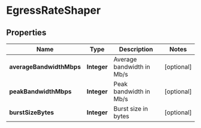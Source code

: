 # EgressRateShaper

## Properties
Name | Type | Description | Notes
------------ | ------------- | ------------- | -------------
**averageBandwidthMbps** | **Integer** | Average bandwidth in Mb/s |  [optional]
**peakBandwidthMbps** | **Integer** | Peak bandwidth in Mb/s |  [optional]
**burstSizeBytes** | **Integer** | Burst size in bytes |  [optional]
